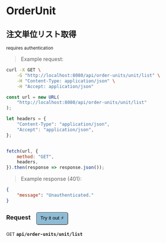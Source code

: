 # OrderUnit


## 注文単位リスト取得

<small class="badge badge-darkred">requires authentication</small>



> Example request:

```bash
curl -X GET \
    -G "http://localhost:8080/api/order-units/unit/list" \
    -H "Content-Type: application/json" \
    -H "Accept: application/json"
```

```javascript
const url = new URL(
    "http://localhost:8080/api/order-units/unit/list"
);

let headers = {
    "Content-Type": "application/json",
    "Accept": "application/json",
};


fetch(url, {
    method: "GET",
    headers,
}).then(response => response.json());
```


> Example response (401):

```json
{
    "message": "Unauthenticated."
}
```
<div id="execution-results-GETapi-order-units-unit-list" hidden>
    <blockquote>Received response<span id="execution-response-status-GETapi-order-units-unit-list"></span>:</blockquote>
    <pre class="json"><code id="execution-response-content-GETapi-order-units-unit-list"></code></pre>
</div>
<div id="execution-error-GETapi-order-units-unit-list" hidden>
    <blockquote>Request failed with error:</blockquote>
    <pre><code id="execution-error-message-GETapi-order-units-unit-list"></code></pre>
</div>
<form id="form-GETapi-order-units-unit-list" data-method="GET" data-path="api/order-units/unit/list" data-authed="1" data-hasfiles="0" data-headers='{"Content-Type":"application\/json","Accept":"application\/json"}' onsubmit="event.preventDefault(); executeTryOut('GETapi-order-units-unit-list', this);">
<h3>
    Request&nbsp;&nbsp;&nbsp;
        <button type="button" style="background-color: #8fbcd4; padding: 5px 10px; border-radius: 5px; border-width: thin;" id="btn-tryout-GETapi-order-units-unit-list" onclick="tryItOut('GETapi-order-units-unit-list');">Try it out ⚡</button>
    <button type="button" style="background-color: #c97a7e; padding: 5px 10px; border-radius: 5px; border-width: thin;" id="btn-canceltryout-GETapi-order-units-unit-list" onclick="cancelTryOut('GETapi-order-units-unit-list');" hidden>Cancel</button>&nbsp;&nbsp;
    <button type="submit" style="background-color: #6ac174; padding: 5px 10px; border-radius: 5px; border-width: thin;" id="btn-executetryout-GETapi-order-units-unit-list" hidden>Send Request 💥</button>
    </h3>
<p>
<small class="badge badge-green">GET</small>
 <b><code>api/order-units/unit/list</code></b>
</p>
<p>
<label id="auth-GETapi-order-units-unit-list" hidden>Authorization header: <b><code>Bearer </code></b><input type="text" name="Authorization" data-prefix="Bearer " data-endpoint="GETapi-order-units-unit-list" data-component="header"></label>
</p>
</form>



